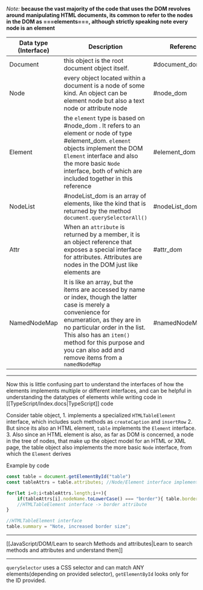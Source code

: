 _Note:_ __because the vast majority of the code that uses the DOM revolves around manipulating HTML documents, its common to refer to the nodes in the DOM as ===elements===, although strictly speaking note every node is an element__

| Data type (Interface) | Description                                                                                                                                                                                                                                              | References    |
| --------------------- | -------------------------------------------------------------------------------------------------------------------------------------------------------------------------------------------------------------------------------------------------------- | ------------- |
| Document              | this object is the root document object itself.                                                                                                                                                                                                          | #document_dom |
| Node                  | every object located within a document is a node of some kind. An object can be element node but also a text node or attribute node                                                                                                                      | #node_dom     |
| Element               | the `element` type is based on #node_dom . It refers to an element or node of type #element_dom. `element` objects implement the DOM `Element` interface and also the more basic `Node` interface, both of which are included together in this reference | #element_dom  |
| NodeList              | #nodeList_dom is an array of elements, like the kind that is returned by the method `document.querySelectorAll()`                                                                                                                                        | #nodeList_dom |
| Attr                  | When an `attribute` is returned by a member, it is an object reference that exposes a special interface for attributes. Attributes are nodes in the DOM just like elements are                                                                           | #attr_dom     |
| NamedNodeMap          | It is like an array, but the items are accessed by name or index, though the latter case is merely a convenience for enumeration, as they are in no particular order in the list. This also has an `item()` method for this purpose and you can also add and remove items from a `namedNodeMap`                                                                                                                                                                                                                                                         | #namedNodeMap_dom               |

---

Now this is little confusing part to understand the interfaces of how the elements implements multiple or different interfaces, and can be helpful in understanding the datatypes of elements while writing code in [[TypeScript/Index.docs|TypeScript]] code

Consider table object, 
	1. implements a specialized `HTMLTableElement` interface, which includes such methods as `createCaption` and `insertRow`
	2. But since its also an HTML element, `table` implements the `Element` interface.
	3. Also since an HTML element is also, as far as DOM is concerned, a node in the tree of nodes, that make up the object model for an HTML or XML page, the table object also implements the more basic `Node` interface, from which the `Element` derives

Example by code
```javascript
const table = document.getElementById("table")
const tableAttrs = table.attributes; //Node/Element interface implementation

for(let i=0;i<tableAttrs.length;i++){
	if(tableAttrs[i].nodeName.toLowerCase() === "border"){ table.border = "1" }
	//HTMLTableElement interface -> border attribute
}

//HTMLTableElement interface
table.summary = "Note, increased border size";
```
---

[[JavaScript/DOM/Learn to search Methods and attributes|Learn to search methods and attributes and understand them]]

---
`querySelector` uses a CSS selector and can match ANY elements(depending on provided selector), `getElementById` looks only for the ID provided.
